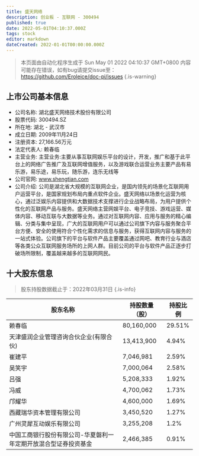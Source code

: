 ```yaml
---
title: 盛天网络
description: 创业板 - 互联网 - 300494
published: true
date: 2022-05-01T04:10:37.000Z
tags: stock
editor: markdown
dateCreated: 2022-01-01T00:00:00.000Z
---
```


> 本页面由自动化程序生成于 Sun May 01 2022 04:10:37 GMT+0800
> 内容可能存在错误，如有bug请提交issue至：https://github.com/Eroleice/doc-pi/issues
{.is-warning}

## 上市公司基本信息
- 公司名称: 湖北盛天网络技术股份有限公司
- 股票代码: 300494.SZ
- 所在地: 湖北 - 武汉市
- 成立日期: 2009年11月24日
- 注册资本: 27,166.56万元
- 法定代表人: 赖春临
- 主营业务: 主营业务:主要从事互联网娱乐平台的设计，开发，推广和基于此平台上的网络广告推广及互联网增值服务，以及游戏联合运营业务主要产品有易乐游，易乐途，易乐玩，随乐游，连乐无线等
- 公司官网: www.shengtian.com
- 公司介绍: 公司是湖北省大规模的互联网企业，是国内领先的场景化互联网用户运营平台，是国家规划布局内重点软件企业。盛天网络以场景化运营为核心，通过泛娱乐内容提供和大数据技术支撑进行企业战略布局，为用户提供个性化的互联网产品与服务。盛天网络主营网娱平台、电子竞技、游戏运营、媒体内容、移动互联与大数据等业务。通过对互联网内容、应用与服务的精心编辑、分类与集中呈现，广大的互联网用户可以通过公司旗下内容与服务聚合平台方便、安全的使用符合个性化需求的信息与服务，获得互联网内容与服务的一站式体验。公司旗下的平台与软件产品主要覆盖通过网吧、教育行业与酒店等各类公众互联网服务场所的上网人群。目前公司的平台与软件产品正逐步打破场所限制，覆盖越来越多的互联网网民。


## 十大股东信息
> 股东持股数据截止于：2022年03月31日
{.is-info}

| 股东名称 | 持股数量（股） | 持股比例 |
| --- | --- | --- |
| 赖春临 | 80,160,000 | 29.51% |
| 天津盛润企业管理咨询合伙企业(有限合伙) | 13,413,900 | 4.94% |
| 崔建平 | 7,046,981 | 2.59% |
| 吴笑宇 | 7,000,064 | 2.58% |
| 吕强 | 5,208,333 | 1.92% |
| 冯威 | 4,700,062 | 1.73% |
| 邝耀华 | 4,600,000 | 1.69% |
| 西藏瑞华资本管理有限公司 | 3,450,520 | 1.27% |
| 广州灵犀互动娱乐有限公司 | 3,255,208 | 1.2% |
| 中国工商银行股份有限公司-华夏磐利一年定期开放混合型证券投资基金 | 2,466,385 | 0.91% |




